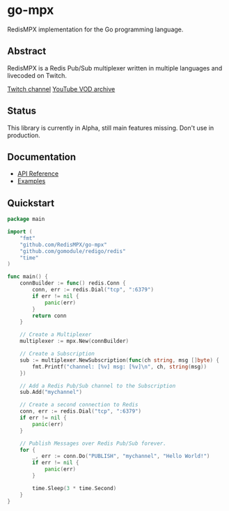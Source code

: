 # go-mpx
RedisMPX implementation for the Go programming language.

## Abstract
RedisMPX is a Redis Pub/Sub multiplexer written in multiple languages and livecoded on Twitch.

[Twitch channel](twitch.tv/kristoff_it)
[YouTube VOD archive](https://www.youtube.com/user/Kappaloris/videos)


## Status
This library is currently in Alpha, still main features missing. Don't use in production.



## Documentation
- [API Reference](https://godoc.org/github.com/RedisMPX/go-mpx)
- [Examples](/examples/)

## Quickstart
```go
package main

import (
	"fmt"
	"github.com/RedisMPX/go-mpx"
	"github.com/gomodule/redigo/redis"
	"time"
)

func main() {
	connBuilder := func() redis.Conn {
		conn, err := redis.Dial("tcp", ":6379")
		if err != nil {
			panic(err)
		}
		return conn
	}

	// Create a Multiplexer
	multiplexer := mpx.New(connBuilder)

	// Create a Subscription
	sub := multiplexer.NewSubscription(func(ch string, msg []byte) {
		fmt.Printf("channel: [%v] msg: [%v]\n", ch, string(msg))
	})

	// Add a Redis Pub/Sub channel to the Subscription
	sub.Add("mychannel")

	// Create a second connection to Redis
	conn, err := redis.Dial("tcp", ":6379")
	if err != nil {
		panic(err)
	}

	// Publish Messages over Redis Pub/Sub forever.
	for {
		_, err := conn.Do("PUBLISH", "mychannel", "Hello World!")
		if err != nil {
			panic(err)
		}

		time.Sleep(3 * time.Second)
	}
}
```